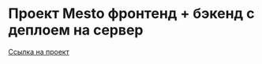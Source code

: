 # Проект Mesto фронтенд + бэкенд с деплоем на сервер

[Ссылка на проект](http://front.dolgodvorov.nomoredomains.sbs/sign-in)
